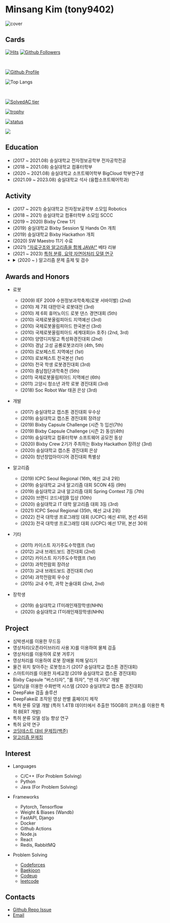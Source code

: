 # Minsang Kim (tony9402)

![cover](https://user-images.githubusercontent.com/30228292/101366236-0e64fe80-38e8-11eb-999b-e6eb16ce777b.png)


## Cards

[![Hits](https://hits.seeyoufarm.com/api/count/incr/badge.svg?url=https%3A%2F%2Fgithub.com%2Ftony9402)](https://github.com/tony9402)
[![Github Followers](https://img.shields.io/github/followers/tony9402?color=06d6a0&label=Github%20Followers&style=for-the-badge)](https://github.com/tony9402?tab=followers)

<br>

[![Github Profile](https://github-readme-stats.vercel.app/api?username=tony9402&count_private=true&hide=contribs,prs&show_icons=true&theme=vue-dark)](https://github.com/tony9402)
<br>

![Top Langs](https://github-readme-stats.vercel.app/api/top-langs/?username=tony9402&langs_count=8)
<!-- [![Top Langs](https://github-readme-stats.vercel.app/api/top-langs/?username=tony9402&layout=compact&hide=Visual%20Basic)](https://github.com/anuraghazra/github-readme-stats) -->
<br>

[![SolvedAC tier](http://mazassumnida.wtf/api/v2/generate_badge?boj=tony9402)](https://solved.ac/tony9402)
<br>

[![trophy](https://github-profile-trophy.vercel.app/?username=tony9402&row=3&column=3)](https://github.com/ryo-ma/github-profile-trophy)
<br>

[![status](https://github-readme-streak-stats.herokuapp.com/?user=tony9402)](#)

<a href="https://opgc.me/#/users/tony9402" target="_blank"><img src="https://api.opgc.me/githubs/users/tony9402/tag/?border=normal" /></a>


## Education
  - (2017 ~ 2021.08) 숭실대학교 전자정보공학부 전자공학전공
  - (2018 ~ 2021.08) 숭실대학교 컴퓨터학부
  - (2020 ~ 2021.08) 숭실대학교 소프트웨어학부 BigCloud 학부연구생
  - (2021.09 ~ 2023.08) 숭실대학교 석사 (융합소프트웨어학과)


## Activity
  - (2017 ~ 2021) 숭실대학교 전자정보공학부 소모임 Robotics
  - (2018 ~ 2021) 숭실대학교 컴퓨터학부 소모임 SCCC
  - (2019 ~ 2020) Bixby Crew 1기
  - (2019) 숭실대학교 Bixby Session 및 Hands On 개최
  - (2019) 숭실대학교 Bixby Hackathon 개최
  - (2020) SW Maestro 11기 수료
  - (2021) ["자료구조와 알고리즘을 함께 JAVA!"](http://www.kyobobook.co.kr/product/detailViewKor.laf?mallGb=KOR&ejkGb=KOR&barcode=9791165920579) 베타 리뷰
  - (2021 ~ 2023) [특허 분류, 요약 자연어처리 모델 연구](http://www.ipdaily.co.kr/2021/11/20/20/54/37/17551/%ED%8A%B9%ED%97%88%EC%97%90-%EC%B5%9C%EC%A0%81%ED%99%94%EB%90%9C-%EC%9D%B8%EA%B3%B5%EC%A7%80%EB%8A%A5ai-%EC%96%B8%EC%96%B4-%EB%AA%A8%EB%8D%B8-%EC%84%A0%EB%B3%B4%EC%9D%B8%EB%8B%A4-%ED%82%A4/)
  - <details>
    <summary>(2020 ~ ) 알고리즘 문제 출제 및 검수</summary>
    <li>&lt;문제 출제 및 검수&gt; <a href="https://www.acmicpc.net/category/detail/2269">2020 숭고한 연합 Algorithm Camp Marathon</a></li>
    <li>&lt;외부 검수진&gt; <a href="https://www.acmicpc.net/contest/view/556">제2회 가톨릭대학교 프로그래밍 경진대회 (CCPC)</a></li>
    <li>&lt;외부 검수진&gt; <a href="https://www.acmicpc.net/contest/view/557">제1회 류호석배 알고리즘 코딩 테스트</a></li>
    <li>&lt;외부 검수진&gt; <a href="https://www.acmicpc.net/contest/view/549">2020 중앙대학교 프로그래밍 경진대회(CPC)</a></li>
    <li>&lt;외부 검수진&gt; <a href="https://www.acmicpc.net/contest/view/561">Zero One Algorithm Contest 2020</a></li>
    <li>&lt;외부 검수진&gt; <a href="https://www.acmicpc.net/contest/view/580">2020 인하대학교 프로그래밍 경진대회(IUPC)</a></li>
    <li>&lt;외부 검수진&gt; <a href="https://www.acmicpc.net/contest/view/591">2020 경인지역 6개대학 연합 프로그래밍 경시대회 shake!</a></li>
    <li>&lt;외부 검수진&gt; <a href="https://www.acmicpc.net/contest/view/590">2021 ICPC Sinchon Winter Algorithm Camp Contest</a></li>
    <li>&lt;외부 검수진&gt; <a href="https://www.acmicpc.net/contest/view/601">2021 IGRUS Newbie Programming Contest</a></li>
    <li>&lt;외부 검수진&gt; <a href="https://www.acmicpc.net/contest/view/603">제2회 류호석배 알고리즘 코딩 테스트</a></li>
    <li>&lt;외부 검수진&gt; <a href="https://www.acmicpc.net/contest/view/486">제1회 가톨릭대학교 프로그래밍 경진대회 (CCPC) (대회 이후 재검수에 참여)</a></li>
    <li>&lt;외부 검수진&gt; <a href="https://www.acmicpc.net/contest/view/666">제3회 류호석배 알고리즘 코딩 테스트</a></li>
    <li>&lt;문제 출제&gt; <a href="https://fastcampus.co.kr/dev_online_codingtest">FastCampus</a></li>
    <li>&lt;외부 검수진&gt; <a href="https://www.acmicpc.net/contest/view/683">중앙대학교 NPC</a></li>
    <li>&lt;외부 검수진&gt; <a href="https://www.acmicpc.net/contest/view/689">제3회 가톨릭대학교 프로그래밍 경진대회 (CCPC)</a></li>
    <li>&lt;외부 검수진&gt; <a href="https://www.acmicpc.net/contest/view/709">2021 인하대학교 프로그래밍 경진대회(IUPC)</a></li>
    <li>&lt;외부 검수진&gt; <a href="https://www.acmicpc.net/contest/view/708">선린 가을맞이 알고리즘 챌린지</a></li>
    <li>&lt;외부 검수진&gt; <a href="https://www.acmicpc.net/contest/view/700">2021 연세대학교 프로그래밍 경진대회</a></li>
    <li>&lt;외부 검수진&gt; <a href="https://www.acmicpc.net/contest/view/690">제 3회 가톨릭대학교 프로그래밍 경진대회 (CCPC)</a></li>
    <li>&lt;외부 검수진&gt; <a href="https://www.acmicpc.net/contest/view/728">INU 코드페스티벌 2021</a></li>
    <li>&lt;대회 문제 출제&gt; <a href="https://www.acmicpc.net/contest/view/746">2021 경인지역 6개대학 연합 프로그래밍 경시대회 shake!</a></li>
    <li>&lt;외부 검수진&gt; <a href="https://www.acmicpc.net/contest/view/755">가희와 함께 하는 3회 코딩테스트</a></li>
    <li>&lt;외부 검수진&gt; <a href="https://www.acmicpc.net/contest/view/766">2022 중앙대학교 CHAC(ChAOS Hello2022 Algorithm Contest)</a></li>
    <li>&lt;외부 검수진&gt; <a href="https://www.acmicpc.net/contest/view/760">2022 ICPC Sinchon Winter Algorithm Camp Contest</a></li>
    <li>&lt;외부 검수진&gt; <a href="https://www.acmicpc.net/contest/view/771">2022 성균관대학교 프로그래밍 경진대회</a></li>
    <li>&lt;외부 검수진&gt; <a href="https://www.acmicpc.net/contest/view/776">2022 연세대학교 신학기맞이 프로그래밍 경진대회</a></li>
    <li>&lt;내부 검수진&gt; <a href="https://www.acmicpc.net/contest/view/786">2022 숭고한 연합 알고리즘 콘테스트</a></li>
    <li>&lt;외부 검수진&gt; <a href="https://www.acmicpc.net/contest/view/799">2022 DGIST 현풍전산배 알고리즘 대회</a></li>
    <li>&lt;외부 검수진&gt; <a href="https://www.acmicpc.net/contest/view/798">2022 서강대학교 청정수컵</a></li>
    <li>&lt;외부 검수진&gt; <a href="https://www.acmicpc.net/contest/view/775">제4회 가톨릭대학교 프로그래밍 경진대회 (CCPC)</a></li>
    <li>&lt;외부 검수진&gt; <a href="https://www.acmicpc.net/contest/view/792">제1회 곰곰컵</a></li>
    <li>&lt;외부 검수진&gt; <a href="https://www.acmicpc.net/contest/view/819">가희와 함께 하는 코딩테스트 4회</a></li>
    <li>&lt;외부 검수진&gt; <a href="https://www.acmicpc.net/contest/view/843">2022 ICPC Sinchon Summer Algorithm Camp Contest</a></li>
    <li>&lt;외부 검수진&gt; <a href="https://www.acmicpc.net/contest/view/859">2022 부산대학교 CodeRace</a></li>
    <li>&lt;외부 검수진&gt; <a href="https://www.acmicpc.net/contest/view/866">2022 중앙대학교 프로그래밍 경진대회(CPC)</a></li>
    <li>&lt;외부 검수진&gt; <a href="https://www.acmicpc.net/category/detail/3260">제13기 알고리즘 대회</a></li>
    <li>&lt;외부 검수진&gt; <a href="https://www.acmicpc.net/contest/view/880">제1회 서울과학기술대학교 컴퓨터공학과 알고리즘 대회</a></li>
    <li>&lt;외부 검수진&gt; <a href="https://www.acmicpc.net/contest/view/902">2022 아주대학교 프로그래밍 경시대회 APC</a></li>
    <li>&lt;외부 검수진&gt; <a href="https://www.acmicpc.net/contest/view/899">2022 Sogang Programming Contest Open</a></li>
    <li>&lt;외부 검수진&gt; <a href="https://www.acmicpc.net/contest/view/921">Zero One Algorithm Contest 2022</a></li>
    <li>&lt;외부 검수진&gt; <a href="https://www.acmicpc.net/contest/view/933">제1회 보라매컵 예선</a></li>
    <li>&lt;외부 검수진&gt; <a href="https://www.acmicpc.net/contest/view/932">제1회 보라매컵 본선</a></li>
    <li>&lt;외부 검수진&gt; <a href="https://www.acmicpc.net/contest/view/939">아니메컵 2쿨</a></li>
    <li>&lt;외부 검수진&gt; <a href="https://www.acmicpc.net/category/680">제8회 한양대학교 프로그래밍 경시대회</a></li>
    <li>&lt;외부 검수진&gt; <a href="https://www.acmicpc.net/contest/view/952">2023 KSA Automata Winter Contest</a></li>
    <li>&lt;외부 검수진&gt; <a href="https://www.acmicpc.net/contest/view/956">제1회 흐즈로컵</a></li>
    <li>&lt;외부 검수진&gt; <a href="https://www.acmicpc.net/contest/view/960">2023 중앙대학교 CHAC (ChAOS Hello2023 Algorithm Contest)</a></li>
    <li>&lt;외부 검수진&gt; <a href="https://www.acmicpc.net/contest/view/962">2022 경인지역 6개 대학 연합 프로그래밍 경시대회 shake!</a></li>
    <li>&lt;외부 검수진&gt; <a href="https://www.acmicpc.net/contest/view/970">2023 UNIST-DGIST-POSTECH 연합 프로그래밍 경진대회 (2023 UDPC)</a></li>
    <li>&lt;외부 검수진&gt; <a href="https://www.acmicpc.net/contest/view/967">제1회 와쿠(AGCU)컵</a></li>
    <li>&lt;외부 검수진&gt; <a href="https://www.acmicpc.net/contest/view/1014">2023 POSTECH Programming Contest</a></li>
    <li>&lt;외부 검수진&gt; <a href="https://www.acmicpc.net/contest/view/1061">FunctionCup 2023</a></li>
    <li>&lt;외부 검수진&gt; <a href="https://www.acmicpc.net/contest/view/1057">월간 향유회 2023. 06.</a></li>
    <li>&lt;외부 검수진&gt; <a href="https://www.acmicpc.net/contest/view/1078">월간 향유회 2023. 07</a></li>
    <li>&lt;외부 검수진&gt; <a href="https://www.acmicpc.net/contest/view/985">제1회 유틸컵 - Chapter 1</a></li>
    <li>&lt;외부 검수진&gt; <a href="https://www.acmicpc.net/contest/view/1080">제2회 흐즈로컵</a></li>
    <li>&lt;외부 검수진&gt; <a href="https://www.acmicpc.net/contest/view/1094">월간 향유회 2023. 08.</a></li>
    <li>&lt;외부 검수진&gt; <a href="https://www.acmicpc.net/contest/view/1095">2023 전남대학교 PIMM 알고리즘 파티</a></li>
    <li>&lt;외부 검수진&gt; <a href="https://www.acmicpc.net/contest/view/1088">제1회 임스의 메이플컵</a></li>
    <li>&lt;외부 검수진&gt; <a href="https://www.acmicpc.net/contest/view/1116">제2회 보라매컵 예선</a></li>
    <li>&lt;외부 검수진&gt; <a href="https://www.acmicpc.net/contest/view/1058">2023 브실컵</a></li>
    <li>&lt;외부 검수진&gt; <a href="https://www.acmicpc.net/contest/view/1100">2023 국민대학교 & 중앙대학교 프로그래밍 경진대회</a></li>
    <li>&lt;외부 검수진&gt; <a href="https://www.acmicpc.net/contest/view/1079">제1회 유틸컵 - Chapter 2</a></li>
    <li>&lt;외부 검수진&gt; <a href="https://www.acmicpc.net/contest/view/1128">월간 향유회 2023. 09.</a></li>
    <li>&lt;외부 검수진&gt; <a href="https://www.acmicpc.net/contest/view/1117">제2회 보라매컵 본선</a></li>
    <li>&lt;외부 검수진&gt; <a href="https://www.acmicpc.net/contest/view/1149">월간 향유회 2023. 10.</a></li>
    <li>&lt;외부 검수진&gt; <a href="https://www.acmicpc.net/contest/view/1200">월간 향유회 2023. 11.</a></li>
    <li>&lt;외부 검수진&gt; <a href="https://www.acmicpc.net/contest/view/1219">월간 향유회 2023. 12.</a></li>
    <li>&lt;외부 검수진&gt; <a href="https://www.acmicpc.net/contest/view/1234">월간 향유회 2024. 01.</a></li>
    <li>&lt;개인 출제 문제 검수&gt;<a href="https://www.acmicpc.net/problem/23807">두 단계 최단 경로 3</a></li>
    <li>&lt;개인 출제 문제 검수&gt;<a href="https://www.acmicpc.net/problem/23808">골뱅이 찍기 - ㅂ</a></li>
    <li>&lt;개인 출제 문제 검수&gt;<a href="https://www.acmicpc.net/problem/23809">골뱅이 찍기 - 돌아간 ㅈ</a></li>
    <li>&lt;개인 출제 문제 검수&gt;<a href="https://www.acmicpc.net/problem/23810">골뱅이 찍기 - 뒤집힌 ㅋ</a></li>
    <li>&lt;개인 출제 문제 검수&gt;<a href="https://www.acmicpc.net/problem/23811">골뱅이 찍기 - ㅌ</a></li>
    <li>&lt;개인 출제 문제 검수&gt;<a href="https://www.acmicpc.net/problem/23812">골뱅이 찍기 - 돌아간 ㅍ</a></li>
    <li>&lt;개인 출제 문제 검수&gt;<a href="https://www.acmicpc.net/problem/23840">두 단계 최단 경로 4</a></li>
    <li>&lt;개인 출제 문제 검수&gt;<a href="https://www.acmicpc.net/problem/23881">알고리즘 수업 - 선택 정렬 1</a></li>
    <li>&lt;개인 출제 문제 검수&gt;<a href="https://www.acmicpc.net/problem/23882">알고리즘 수업 - 선택 정렬 2</a></li>
    <li>&lt;개인 출제 문제 검수&gt;<a href="https://www.acmicpc.net/problem/23883">알고리즘 수업 - 선택 정렬 3</a></li>
    <li>&lt;개인 출제 문제 검수&gt;<a href="https://www.acmicpc.net/problem/23884">알고리즘 수업 - 선택 정렬 4</a></li>
    <li>&lt;개인 출제 문제 검수&gt;<a href="https://www.acmicpc.net/problem/23899">알고리즘 수업 - 선택 정렬 5</a></li>
    <li>&lt;개인 출제 문제 검수&gt;<a href="https://www.acmicpc.net/problem/23900">알고리즘 수업 - 선택 정렬 6</a></li>
    <li>&lt;개인 출제 문제 검수&gt;<a href="https://www.acmicpc.net/problem/23968">알고리즘 수업 - 버블 정렬 1</a></li>
    <li>&lt;개인 출제 문제 검수&gt;<a href="https://www.acmicpc.net/problem/23969">알고리즘 수업 - 버블 정렬 2</a></li>
    <li>&lt;개인 출제 문제 검수&gt;<a href="https://www.acmicpc.net/problem/23970">알고리즘 수업 - 버블 정렬 3</a></li>
    <li>&lt;개인 출제 문제 검수&gt;<a href="https://www.acmicpc.net/problem/24051">알고리즘 수업 - 삽입 정렬 1</a></li>
    <li>&lt;개인 출제 문제 검수&gt;<a href="https://www.acmicpc.net/problem/24052">알고리즘 수업 - 삽입 정렬 2</a></li>
    <li>&lt;개인 출제 문제 검수&gt;<a href="https://www.acmicpc.net/problem/24053">알고리즘 수업 - 삽입 정렬 3</a></li>
    <li>&lt;개인 출제 문제 검수&gt;<a href="https://www.acmicpc.net/problem/24054">알고리즘 수업 - 삽입 정렬 4</a></li>
    <li>&lt;개인 출제 문제 검수&gt;<a href="https://www.acmicpc.net/problem/24055">알고리즘 수업 - 삽입 정렬 5</a></li>
    <li>&lt;개인 출제 문제 검수&gt;<a href="https://www.acmicpc.net/problem/24056">알고리즘 수업 - 삽입 정렬 6</a></li>
    <li>&lt;개인 출제 문제 검수&gt;<a href="https://www.acmicpc.net/problem/24060">알고리즘 수업 - 병합 정렬 1</a></li>
    <li>&lt;개인 출제 문제 검수&gt;<a href="https://www.acmicpc.net/problem/24061">알고리즘 수업 - 병합 정렬 2</a></li>
    <li>&lt;개인 출제 문제 검수&gt;<a href="https://www.acmicpc.net/problem/24062">알고리즘 수업 - 병합 정렬 3</a></li>
    <li>&lt;개인 출제 문제 검수&gt;<a href="https://www.acmicpc.net/problem/24090">알고리즘 수업 - 퀵 정렬 1</a></li>
    <li>&lt;개인 출제 문제 검수&gt;<a href="https://www.acmicpc.net/problem/24091">알고리즘 수업 - 퀵 정렬 2</a></li>
    <li>&lt;개인 출제 문제 검수&gt;<a href="https://www.acmicpc.net/problem/24092">알고리즘 수업 - 퀵 정렬 3</a></li>
    <li>&lt;개인 출제 문제 검수&gt;<a href="https://www.acmicpc.net/problem/24173">알고리즘 수업 - 힙 정렬 1</a></li>
    <li>&lt;개인 출제 문제 검수&gt;<a href="https://www.acmicpc.net/problem/24174">알고리즘 수업 - 힙 정렬 2</a></li>
    <li>&lt;개인 출제 문제 검수&gt;<a href="https://www.acmicpc.net/problem/23721">k개의 부분 배열과 쿼리</a></li>
    <li>&lt;개인 출제 문제 검수&gt;<a href="https://www.acmicpc.net/problem/24049">정원 (Easy)</a></li>
    <li>&lt;개인 출제 문제 검수&gt;<a href="https://www.acmicpc.net/problem/24050">정원 (Hard)</a></li>
    <li>&lt;개인 출제 문제 검수&gt;<a href="https://www.acmicpc.net/problem/24057">실수</a></li>
    <li>&lt;개인 출제 문제 검수&gt;<a href="https://www.acmicpc.net/problem/24058">Coprime</a></li>
    <li>&lt;개인 출제 문제 검수&gt;<a href="https://www.acmicpc.net/problem/24059">Function</a></li>
    <li>&lt;개인 출제 문제 검수&gt;<a href="https://www.acmicpc.net/problem/24064">Intersections</a></li>
    <li>&lt;개인 출제 문제 검수&gt;<a href="https://www.acmicpc.net/problem/24065">Present</a></li>
    <li>&lt;개인 출제 문제 검수&gt;<a href="https://www.acmicpc.net/problem/24313">알고리즘 수업 - 점근적 표기 1</a></li>
    <li>&lt;개인 출제 문제 검수&gt;<a href="https://www.acmicpc.net/problem/24314">알고리즘 수업 - 점근적 표기 2</a></li>
    <li>&lt;개인 출제 문제 검수&gt;<a href="https://www.acmicpc.net/problem/24315">알고리즘 수업 - 점근적 표기 3</a></li>
    <li>&lt;개인 출제 문제 검수&gt;<a href="https://www.acmicpc.net/problem/24368">알고리즘 수업 - 점근적 표기 4</a></li>
    <li>&lt;개인 출제 문제 검수&gt;<a href="https://www.acmicpc.net/problem/24369">알고리즘 수업 - 점근적 표기 5</a></li>
    <li>&lt;개인 출제 문제 검수&gt;<a href="https://www.acmicpc.net/problem/24370">알고리즘 수업 - 점근적 표기 6</a></li>
    <li>&lt;개인 출제 문제 검수&gt;<a href="https://www.acmicpc.net/problem/24430">알고리즘 수업 - 행렬 경로 문제 7</a></li>
    <li>&lt;개인 출제 문제 검수&gt;<a href="https://www.acmicpc.net/problem/24443">알고리즘 수업 - 선택 알고리즘 4</a></li>
    <li>&lt;개인 출제 문제 검수&gt;<a href="https://www.acmicpc.net/problem/24444">알고리즘 수업 - 너비 우선 탐색 1</a></li>
    <li>&lt;개인 출제 문제 검수&gt;<a href="https://www.acmicpc.net/problem/24445">알고리즘 수업 - 너비 우선 탐색 2</a></li>
    <li>&lt;개인 출제 문제 검수&gt;<a href="https://www.acmicpc.net/problem/24446">알고리즘 수업 - 너비 우선 탐색 3</a></li>
    <li>&lt;개인 출제 문제 검수&gt;<a href="https://www.acmicpc.net/problem/24447">알고리즘 수업 - 너비 우선 탐색 4</a></li>
    <li>&lt;개인 출제 문제 검수&gt;<a href="https://www.acmicpc.net/problem/24429">알고리즘 수업 - 행렬 경로 문제 6</a></li>
    <li>&lt;개인 출제 문제 검수&gt;<a href="https://www.acmicpc.net/problem/24428">알고리즘 수업 - 행렬 경로 문제 5</a></li>
    <li>&lt;개인 출제 문제 검수&gt;<a href="https://www.acmicpc.net/problem/24427">알고리즘 수업 - 행렬 경로 문제 4</a></li>
    <li>&lt;개인 출제 문제 검수&gt;<a href="https://www.acmicpc.net/problem/24426">알고리즘 수업 - 행렬 경로 문제 3</a></li>
    <li>&lt;개인 출제 문제 검수&gt;<a href="https://www.acmicpc.net/problem/24419">알고리즘 수업 - 행렬 경로 문제 2</a></li>
    <li>&lt;개인 출제 문제 검수&gt;<a href="https://www.acmicpc.net/problem/24418">알고리즘 수업 - 행렬 경로 문제 1</a></li>
    <li>&lt;개인 출제 문제 검수&gt;<a href="https://www.acmicpc.net/problem/24417">알고리즘 수업 - 피보나치 수 2</a></li>
    <li>&lt;개인 출제 문제 검수&gt;<a href="https://www.acmicpc.net/problem/24416">알고리즘 수업 - 피보나치 수 1</a></li>
    <li>&lt;개인 출제 문제 검수&gt;<a href="https://www.acmicpc.net/problem/24415">편지</a></li>
    <li>&lt;개인 출제 문제 검수&gt;<a href="https://www.acmicpc.net/problem/25310">곰곰이의 아르바이트</a></li>
    <li>&lt;개인 출제 문제 검수&gt;<a href="https://www.acmicpc.net/problem/25686">1차원</a></li>
    <li>&lt;개인 출제 문제 검수&gt;<a href="https://www.acmicpc.net/problem/25687">2차원</a></li>
    <li>&lt;개인 출제 문제 검수&gt;<a href="https://www.acmicpc.net/problem/24508">나도리팡</a></li>
    <li>&lt;개인 출제 문제 검수&gt;<a href="https://www.acmicpc.net/problem/24484">알고리즘 수업 - 깊이 우선 탐색 6</a></li>
    <li>&lt;개인 출제 문제 검수&gt;<a href="https://www.acmicpc.net/problem/24483">알고리즘 수업 - 깊이 우선 탐색 5</a></li>
    <li>&lt;개인 출제 문제 검수&gt;<a href="https://www.acmicpc.net/problem/24482">알고리즘 수업 - 깊이 우선 탐색 4</a></li>
    <li>&lt;개인 출제 문제 검수&gt;<a href="https://www.acmicpc.net/problem/24481">알고리즘 수업 - 깊이 우선 탐색 3</a></li>
    <li>&lt;개인 출제 문제 검수&gt;<a href="https://www.acmicpc.net/problem/24480">알고리즘 수업 - 깊이 우선 탐색 2</a></li>
    <li>&lt;개인 출제 문제 검수&gt;<a href="https://www.acmicpc.net/problem/24479">알고리즘 수업 - 깊이 우선 탐색 1</a></li>
    <li>&lt;개인 출제 문제 검수&gt;<a href="https://www.acmicpc.net/problem/25683">행렬 곱셈 순서 4</a></li>
    <li>&lt;개인 출제 문제 검수&gt;<a href="https://www.acmicpc.net/problem/25682">체스판 다시 칠하기 2</a></li>
    <li>&lt;개인 출제 문제 검수&gt;<a href="https://www.acmicpc.net/problem/25538">모험가 길드</a></li>
    <li>&lt;개인 출제 문제 검수&gt;<a href="https://www.acmicpc.net/problem/27158">펜토미노</a></li>
    <li>&lt;개인 출제 문제 검수&gt;<a href="https://www.acmicpc.net/problem/27077">16강과 쿼리</a></li>
    <li>&lt;개인 출제 문제 검수&gt;<a href="https://www.acmicpc.net/problem/26170">사과 빨리 먹기</a></li>
    <li>&lt;개인 출제 문제 검수&gt;<a href="https://www.acmicpc.net/problem/26169">세 번 이내에 사과를 먹자</a></li>
    <li>&lt;개인 출제 문제 검수&gt;<a href="https://www.acmicpc.net/problem/26168">배열 전체 탐색하기</a></li>
    <li>&lt;개인 출제 문제 검수&gt;<a href="https://www.acmicpc.net/problem/26167">헥소미노</a></li>
    <li>&lt;개인 출제 문제 검수&gt;<a href="https://www.acmicpc.net/problem/26166">끝말잇기 하실 분!!</a></li>
    <li>&lt;개인 출제 문제 검수&gt;<a href="https://www.acmicpc.net/problem/26043">식당 메뉴</a></li>
    <li>&lt;개인 출제 문제 검수&gt;<a href="https://www.acmicpc.net/problem/26042">식당 입구 대기 줄</a></li>
    <li>&lt;개인 출제 문제 검수&gt;<a href="https://www.acmicpc.net/problem/26041">비슷한 전화번호 표시</a></li>
    <li>&lt;개인 출제 문제 검수&gt;<a href="https://www.acmicpc.net/problem/26040">특정 대문자를 소문자로 바꾸기</a></li>
    <li>&lt;개인 출제 문제 검수&gt;<a href="https://www.acmicpc.net/problem/25979">시간 구간 다중 업데이트 최대 합</a></li>
    <li>&lt;개인 출제 문제 검수&gt;<a href="https://www.acmicpc.net/problem/25978">2차원 배열 다중 업데이트 다중 합</a></li>
    <li>&lt;개인 출제 문제 검수&gt;<a href="https://www.acmicpc.net/problem/25977">k개 사과 트리 노드만으로 배를 최대로 수확하기</a></li>
    <li>&lt;개인 출제 문제 검수&gt;<a href="https://www.acmicpc.net/problem/25976">k개 트리 노드에서 사과와 배를 최대로 수확하기</a></li>
    <li>&lt;개인 출제 문제 검수&gt;<a href="https://www.acmicpc.net/problem/25827">시간 구간 다중 업데이트 다중 합</a></li>
    <li>&lt;개인 출제 문제 검수&gt;<a href="https://www.acmicpc.net/problem/25826">2차원 배열 다중 업데이트 단일 합</a></li>
    <li>&lt;개인 출제 문제 검수&gt;<a href="https://www.acmicpc.net/problem/25825">빠른 무작위 메시지 전달</a></li>
    <li>&lt;개인 출제 문제 검수&gt;<a href="https://www.acmicpc.net/problem/25824">빠른 오름차순 메시지 전달</a></li>
    <li>&lt;개인 출제 문제 검수&gt;<a href="https://www.acmicpc.net/problem/25823">조합의 합의 합</a></li>
    <li>&lt;개인 출제 문제 검수&gt;<a href="https://www.acmicpc.net/problem/25822">2000문제 푼 임스</a></li>
    <li>&lt;개인 출제 문제 검수&gt;<a href="https://www.acmicpc.net/problem/25691">k개 트리 노드에서 사과를 최대로 수확하기</a></li>
    <li>&lt;개인 출제 문제 검수&gt;<a href="https://www.acmicpc.net/problem/25690">트리를 복잡하게 색칠하는 최소 비용</a></li>
    <li>&lt;개인 출제 문제 검수&gt;<a href="https://www.acmicpc.net/problem/25689">고속의 무작위 숫자 탐색</a></li>
    <li>&lt;개인 출제 문제 검수&gt;<a href="https://www.acmicpc.net/problem/25688">빠른 무작위 숫자 탐색</a></li>
    </details>

## Awards and Honors
  - 로봇
    - (2009) IEF 2009 수원정보과학축제(로봇 서바이벌) (2nd)
    - (2010) 제 7회 대한민국 로봇대전 (3rd)
    - (2010) 제 6회 휴머노이드 로봇 댄스 경연대회 (5th)
    - (2010) 국제로봇올림피아드 지역예선 (3rd)
    - (2010) 국제로봇올림피아드 한국본선 (3rd)
    - (2010) 국제로봇올림피아드 세계대회(in 호주) (2nd, 3rd)
    - (2010) 양영디지털고 특성화경진대회 (2nd)
    - (2010) 경남 고성 공룡로봇코리아 (4th, 5th)
    - (2010) 로보페스트 지역예선 (1st)
    - (2010) 로보페스트 전국본선 (1st)
    - (2010) 전국 학생 로봇경진대회 (3rd)
    - (2010) 충남첨단과학축전 (5th)
    - (2011) 국제로봇올림피아드 지역예선 (6th)
    - (2011) 고양시 청소년 과학 로봇 경진대회 (3rd)
    - (2018) Soc Robot War 태권 은상 (3rd)
    
  - 개발
    - (2017) 숭실대학교 캡스톤 경진대회 우수상
    - (2019) 숭실대학교 캡스톤 경진대회 장려상
    - (2019) Bixby Capsule Challenge (시즌 1) 입선(7th)
    - (2019) Bixby Capsule Challenge (시즌 2) 동상(4th)
    - (2019) 숭실대학교 컴퓨터학부 소프트웨어 공모전 동상
    - (2020) Bixby Crew 2기가 주최하는 Bixby Hackathon 장려상 (3rd)
    - (2020) 숭실대학교 캡스톤 경진대회 은상
    - (2020) 청년창업아이디어 경진대회 특별상
    
  - 알고리즘
    - (2019) ICPC Seoul Regional (16th, 예선 교내 2위)
    - (2019) 숭실대학교 교내 알고리즘 대회 SCON 4등 (9th)
    - (2019) 숭실대학교 교내 알고리즘 대회 Spring Contest 7등 (7th)
    - (2020) 브랜디 코드네임B 입상 (10th)
    - (2020) 숭실대학교 IT 대학 알고리즘 대회 3등 (3rd)
    - (2021) ICPC Seoul Regional (35th, 예선 교내 2위)
    - (2022) 전국 대학생 프로그래밍 대회 (UCPC) 예선 41위, 본선 45위
    - (2023) 전국 대학생 프로그래밍 대회 (UCPC) 예선 17위, 본선 30위
    
  - 기타
    - (2011) 카이스트 자기주도수학캠프 (1st)
    - (2012) 교내 브래드보드 경진대회 (2nd)
    - (2012) 카이스트 자기주도수학캠프 (1st)
    - (2013) 과학전람회 장려상
    - (2013) 교내 브래드보드 경진대회 (1st)
    - (2014) 과학전람회 우수상
    - (2015) 교내 수학, 과학 논술대회 (2nd, 2nd)
  
  - 장학생
    - (2019) 숭실대학교 IT미래인재장학생(NHN)
    - (2020) 숭실대학교 IT미래인재장학생(NHN)
     
    
## Project
  - 심박센서를 이용한 무드등
  - 영상처리(오픈라이브러리 사용 X)를 이용하여 물체 검출
  - 영상처리를 이용하여 로봇 겨루기
  - 영상처리를 이용하여 로봇 장애물 피해 달리기
  - 물건 위치 찾아주는 로봇청소기 (2017 숭실대학교 캡스톤 경진대회)
  - 스마트미러를 이용한 자세교정 (2019 숭실대학교 캡스톤 경진대회)
  - Bixby Capsule "버스타자", "롤 하자", "딴 데 가자" 개발
  - 딥러닝을 이용한 수화번역 시스템 (2020 숭실대학교 캡스톤 경진대회)
  - DeepFake 검출 솔루션
  - DeepFake로 조작된 영상 판별 홈페이지 제작
  - 특허 분류 모델 개발 (특허 1.4TB 데이터에서 추출한 150GB의 코퍼스를 이용한 특허 BERT 개발)
  - 특허 분류 모델 성능 향상 연구
  - 특허 요약 연구
  - [코딩테스트 대비 문제집(백준)](https://github.com/tony9402/baekjoon)
  - [알고리즘 문제집](https://algorithm.tony9402.com)

## Interest
 - Languages
   - C/C++ (For Problem Solving)
   - Python 
   - Java (For Problem Solving)
   
 - Frameworks
   - Pytorch, Tensorflow
   - Weight & Biases (Wandb)
   - FastAPI, Django
   - Docker
   - Github Actions
   - Node.js
   - React
   - Redis, RabbitMQ
   
 - Problem Solving
   - [Codeforces](https://codeforces.com/profile/_tony9402)
   - [Baekjoon](https://www.acmicpc.net/user/tony9402)
   - [Codeup](https://codeup.kr/userinfo.php?user=tony9402)
   - [leetcode](https://leetcode.com/tony9402/)
  
## Contacts
  - [Github Repo Issue](https://github.com/tony9402/tony9402/issues)
  - [Email](mailto:tony9402@naver.com)
